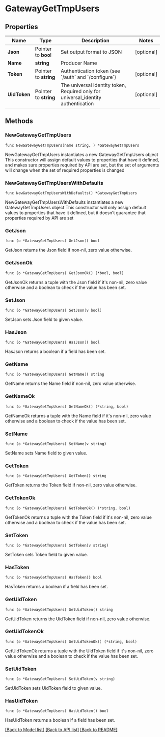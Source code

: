 # GatewayGetTmpUsers

## Properties

Name | Type | Description | Notes
------------ | ------------- | ------------- | -------------
**Json** | Pointer to **bool** | Set output format to JSON | [optional] 
**Name** | **string** | Producer Name | 
**Token** | Pointer to **string** | Authentication token (see &#x60;/auth&#x60; and &#x60;/configure&#x60;) | [optional] 
**UidToken** | Pointer to **string** | The universal identity token, Required only for universal_identity authentication | [optional] 

## Methods

### NewGatewayGetTmpUsers

`func NewGatewayGetTmpUsers(name string, ) *GatewayGetTmpUsers`

NewGatewayGetTmpUsers instantiates a new GatewayGetTmpUsers object
This constructor will assign default values to properties that have it defined,
and makes sure properties required by API are set, but the set of arguments
will change when the set of required properties is changed

### NewGatewayGetTmpUsersWithDefaults

`func NewGatewayGetTmpUsersWithDefaults() *GatewayGetTmpUsers`

NewGatewayGetTmpUsersWithDefaults instantiates a new GatewayGetTmpUsers object
This constructor will only assign default values to properties that have it defined,
but it doesn't guarantee that properties required by API are set

### GetJson

`func (o *GatewayGetTmpUsers) GetJson() bool`

GetJson returns the Json field if non-nil, zero value otherwise.

### GetJsonOk

`func (o *GatewayGetTmpUsers) GetJsonOk() (*bool, bool)`

GetJsonOk returns a tuple with the Json field if it's non-nil, zero value otherwise
and a boolean to check if the value has been set.

### SetJson

`func (o *GatewayGetTmpUsers) SetJson(v bool)`

SetJson sets Json field to given value.

### HasJson

`func (o *GatewayGetTmpUsers) HasJson() bool`

HasJson returns a boolean if a field has been set.

### GetName

`func (o *GatewayGetTmpUsers) GetName() string`

GetName returns the Name field if non-nil, zero value otherwise.

### GetNameOk

`func (o *GatewayGetTmpUsers) GetNameOk() (*string, bool)`

GetNameOk returns a tuple with the Name field if it's non-nil, zero value otherwise
and a boolean to check if the value has been set.

### SetName

`func (o *GatewayGetTmpUsers) SetName(v string)`

SetName sets Name field to given value.


### GetToken

`func (o *GatewayGetTmpUsers) GetToken() string`

GetToken returns the Token field if non-nil, zero value otherwise.

### GetTokenOk

`func (o *GatewayGetTmpUsers) GetTokenOk() (*string, bool)`

GetTokenOk returns a tuple with the Token field if it's non-nil, zero value otherwise
and a boolean to check if the value has been set.

### SetToken

`func (o *GatewayGetTmpUsers) SetToken(v string)`

SetToken sets Token field to given value.

### HasToken

`func (o *GatewayGetTmpUsers) HasToken() bool`

HasToken returns a boolean if a field has been set.

### GetUidToken

`func (o *GatewayGetTmpUsers) GetUidToken() string`

GetUidToken returns the UidToken field if non-nil, zero value otherwise.

### GetUidTokenOk

`func (o *GatewayGetTmpUsers) GetUidTokenOk() (*string, bool)`

GetUidTokenOk returns a tuple with the UidToken field if it's non-nil, zero value otherwise
and a boolean to check if the value has been set.

### SetUidToken

`func (o *GatewayGetTmpUsers) SetUidToken(v string)`

SetUidToken sets UidToken field to given value.

### HasUidToken

`func (o *GatewayGetTmpUsers) HasUidToken() bool`

HasUidToken returns a boolean if a field has been set.


[[Back to Model list]](../README.md#documentation-for-models) [[Back to API list]](../README.md#documentation-for-api-endpoints) [[Back to README]](../README.md)


